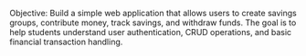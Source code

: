 Objective: Build a simple web application that allows users to create savings groups, contribute money, track savings, and withdraw funds. The goal is to help students understand user authentication, CRUD operations, and basic financial transaction handling.
